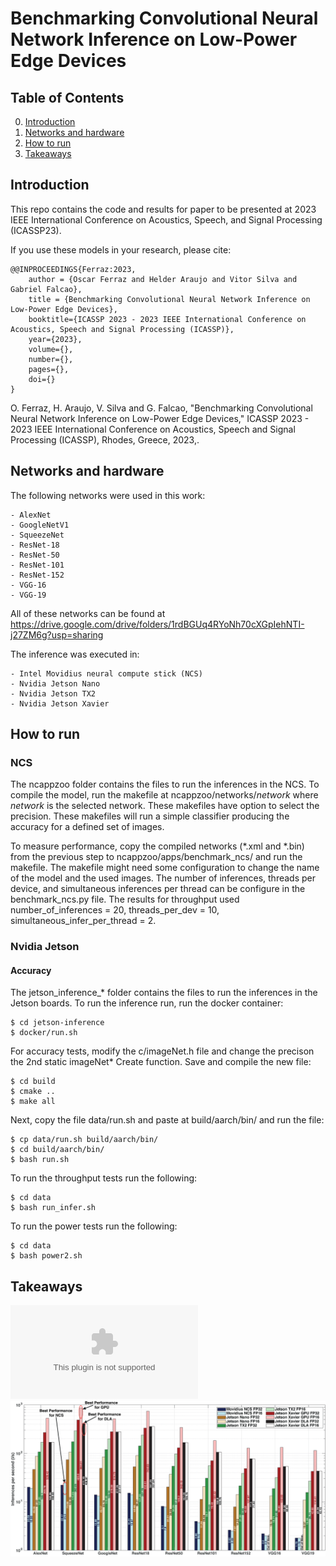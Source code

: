 # Benchmarking Convolutional Neural Network Inference on Low-Power Edge Devices

## Table of Contents
0. [Introduction](#introduction)
0. [Networks and hardware](#Networks-and-hardware)
0. [How to run](#How-to-run)
0. [Takeaways](#Takeaways)

## Introduction

This repo contains the code and results for paper to be presented at 2023 IEEE International Conference on Acoustics, Speech, and Signal Processing (ICASSP23).

If you use these models in your research, please cite:

	@@INPROCEEDINGS{Ferraz:2023,
		author = {Oscar Ferraz and Helder Araujo and Vitor Silva and Gabriel Falcao},
		title = {Benchmarking Convolutional Neural Network Inference on Low-Power Edge Devices},
		booktitle={ICASSP 2023 - 2023 IEEE International Conference on Acoustics, Speech and Signal Processing (ICASSP)}, 
		year={2023},
		volume={},
		number={},
		pages={},
		doi={}
	}
O. Ferraz, H. Araujo, V. Silva and G. Falcao, "Benchmarking Convolutional Neural Network Inference on Low-Power Edge Devices," ICASSP 2023 - 2023 IEEE International Conference on Acoustics, Speech and Signal Processing (ICASSP), Rhodes, Greece, 2023,.

<!--S. Subramaniyan et al., "Enabling High-Level Design Strategies for High-Throughput and Low-power NB-LDPC Decoders," in IEEE Design & Test, 2022, doi: 10.1109/MDAT.2022.3202852. https://ieeexplore.ieee.org/document/9869892
Please cite my work if this code or this papers are useful for you.

I might release a cleaner version of this some time in the future, but probably not, because I'm working on other stuff now.

Good luck!-->

## Networks and hardware

The following networks were used in this work:

    - AlexNet
    - GoogleNetV1
    - SqueezeNet
    - ResNet-18
    - ResNet-50
    - ResNet-101
    - ResNet-152
    - VGG-16
    - VGG-19

All of these networks can be found at https://drive.google.com/drive/folders/1rdBGUq4RYoNh70cXGpIehNTI-j27ZM6g?usp=sharing

The inference was executed in:

    - Intel Movidius neural compute stick (NCS)
    - Nvidia Jetson Nano
    - Nvidia Jetson TX2
    - Nvidia Jetson Xavier

## How to run

### NCS

The ncappzoo folder contains the files to run the inferences in the NCS. To compile the model, run the makefile at ncappzoo/networks/*network* where *network* is the selected network. These makefiles have option to select the precision. These makefiles will run a simple classifier producing the accuracy for a defined set of images.

To measure performance, copy the compiled networks (*.xml and *.bin) from the previous step to ncappzoo/apps/benchmark_ncs/ and run the makefile. The makefile might need some configuration to change the name of the model and the used images. The number of inferences, threads per device, and simultaneous inferences per thread can be configure in the benchmark_ncs.py file. The results for throughput used number_of_inferences = 20, threads_per_dev = 10, simultaneous_infer_per_thread = 2.

### Nvidia Jetson

#### Accuracy

The jetson_inference_* folder contains the files to run the inferences in the Jetson boards. To run the inference run, run the docker container:

    $ cd jetson-inference
    $ docker/run.sh

For accuracy tests, modify the c/imageNet.h file and change the precison the 2nd static imageNet* Create function. Save and compile the new file:

    $ cd build
    $ cmake ..
    $ make all

Next, copy the file data/run.sh and paste at build/aarch/bin/ and run the file:

    $ cp data/run.sh build/aarch/bin/
    $ cd build/aarch/bin/
    $ bash run.sh

To run the throughput tests run the following:

    $ cd data
    $ bash run_infer.sh

To run the power tests run the following:

    $ cd data
    $ bash power2.sh

## Takeaways

![Alt text](https://github.com/oscarferraz/ICASSP23/blob/master/Throughput2.eps)
<img src="https://github.com/oscarferraz/ICASSP23/blob/master/Throughput2.eps">
